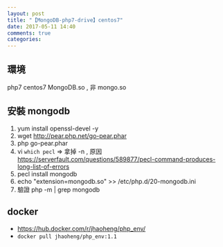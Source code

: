 ```yaml
---
layout: post
title: "【MongoDB-php7-drive】centos7"
date: 2017-05-11 14:40
comments: true
categories: 
---
```

## 環境
php7
centos7
MongoDB.so , 非 mongo.so

## 安裝 mongodb
1. yum install openssl-devel -y
2. wget http://pear.php.net/go-pear.phar
3. php go-pear.phar
4. vi `which pecl` => 拿掉 -n , 原因 https://serverfault.com/questions/589877/pecl-command-produces-long-list-of-errors
5. pecl install mongodb
6. echo "extension=mongodb.so" >> /etc/php.d/20-mongodb.ini
7. 驗證 php -m | grep mongodb


## docker 
- https://hub.docker.com/r/jhaoheng/php_env/
- `docker pull jhaoheng/php_env:1.1`